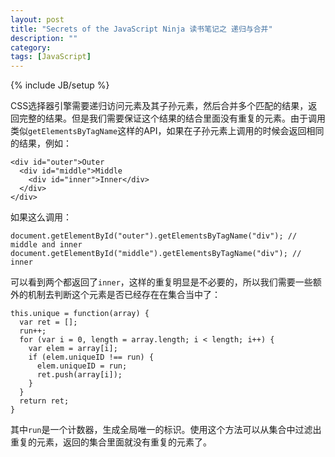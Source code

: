 ```yaml
---
layout: post
title: "Secrets of the JavaScript Ninja 读书笔记之 递归与合并"
description: ""
category: 
tags: [JavaScript]
---
```

{% include JB/setup %}

CSS选择器引擎需要递归访问元素及其子孙元素，然后合并多个匹配的结果，返回完整的结果。但是我们需要保证这个结果的结合里面没有重复的元素。由于调用类似`getElementsByTagName`这样的API，如果在子孙元素上调用的时候会返回相同的结果，例如：

    <div id="outer">Outer
      <div id="middle">Middle
        <div id="inner">Inner</div>
      </div>
    </div>

如果这么调用：

    document.getElementById("outer").getElementsByTagName("div"); // middle and inner
    document.getElementById("middle").getElementsByTagName("div"); // inner

可以看到两个都返回了`inner`，这样的重复明显是不必要的，所以我们需要一些额外的机制去判断这个元素是否已经存在在集合当中了：

    this.unique = function(array) {
      var ret = [];
      run++;
      for (var i = 0, length = array.length; i < length; i++) {
        var elem = array[i];
        if (elem.uniqueID !== run) {
          elem.uniqueID = run;
          ret.push(array[i]);
        }
      }
      return ret;
    }

其中`run`是一个计数器，生成全局唯一的标识。使用这个方法可以从集合中过滤出重复的元素，返回的集合里面就没有重复的元素了。
